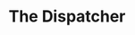 ---
title: "The Dispatcher"
description: "Novel audio tentang masa depan di mana orang akan kembali hidup jika dia mati bukan karena kondisi alami. Kombinasi unik antara fantasi dan cerita detektif ala film noir, membuat buku ini sangat menarik untuk didengarkan."
cover: "images/reading/dispatcher.jpeg"
publishDate: 2019-03-11
authors: "John Scalzi"
---